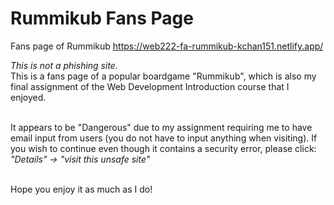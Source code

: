 # Rummikub Fans Page
Fans page of Rummikub https://web222-fa-rummikub-kchan151.netlify.app/

<i>This is not a phishing site.</i><br>
This is a fans page of a popular boardgame "Rummikub", which is also my final assignment of the Web Development Introduction course that I enjoyed.<br><br>

It appears to be "Dangerous" due to my assignment requiring me to have email input from users (you do not have to input anything when visiting). If you wish to continue even though it contains a security error, please click: <i>"Details" -> "visit this unsafe site"</i><br><br>

Hope you enjoy it as much as I do!<br>
